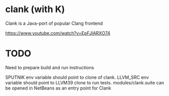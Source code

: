 # clank (with K)
Clank is a Java-port of popular Clang frontend

https://www.youtube.com/watch?v=EpFJlARXO74

# TODO
Need to prepare build and run instructions

SPUTNIK env variable should point to clone of clank.
LLVM_SRC env variable should point to LLVM39 clone to run tests.
modules/clank.suite can be opened in NetBeans as an entry point for Clank
